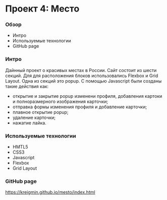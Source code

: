 # Проект 4: Место

### Обзор

* Интро
* Используемые технологии
* GitHub page

### Интро
Дайнный проект о красивых местах в России. Сайт состоит из шести секций. Для для расположения блоков использовались Flexbox и Grid Layout. Одна из секций это popup. C помощью Javascript были созданы такие действия как:

* открытие и закрытие popup изменени профиля, добавления картоки и полноразмерного изображения карточки;
* отправка формы изменения профиля и добавление карточки;
* плавное открытие popup;
* удаление карточки;
* нажатие лайка.

### Используемые технологии

* HMTL5
* CSS3
* Javascript
* Flexbox
* Grid Layout

### GitHub page

https://kreigmin.github.io/mesto/index.html
